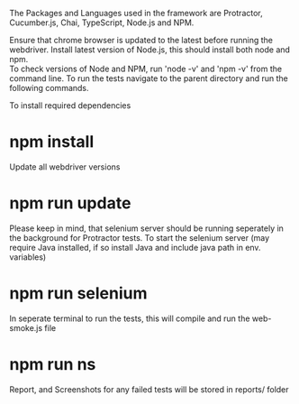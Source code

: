 The Packages and Languages used in the framework are Protractor, Cucumber.js, Chai, TypeScript, Node.js and NPM. 

Ensure that chrome browser is updated to the latest before running the webdriver.
Install latest version of Node.js, this should install both node and npm.  
To check versions of Node and NPM,  run 'node -v' and 'npm -v' from the command line.
To run the tests navigate to the parent directory and run the following commands.

To install required dependencies 
# npm install

Update all webdriver versions
# npm run update

Please keep in mind, that selenium server should be running seperately in the background for Protractor tests. 
To start the selenium server (may require Java installed, if so install Java and include java path in env. variables)
# npm run selenium

In seperate terminal to run the tests, this will compile and run the web-smoke.js file
# npm run ns


Report, and Screenshots for any failed tests will be stored in reports/ folder
